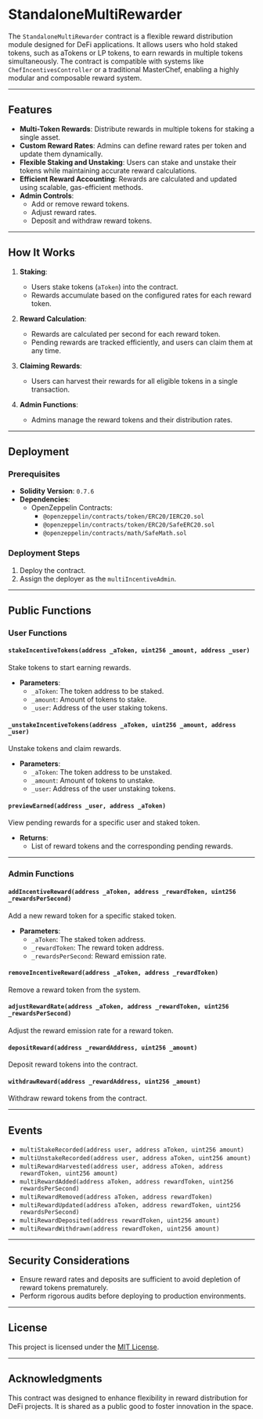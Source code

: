 # StandaloneMultiRewarder

The `StandaloneMultiRewarder` contract is a flexible reward distribution module designed for DeFi applications. It allows users who hold staked tokens, such as aTokens or LP tokens, to earn rewards in multiple tokens simultaneously. The contract is compatible with systems like `ChefIncentivesController` or a traditional MasterChef, enabling a highly modular and composable reward system.

---

## Features

- **Multi-Token Rewards**: Distribute rewards in multiple tokens for staking a single asset.
- **Custom Reward Rates**: Admins can define reward rates per token and update them dynamically.
- **Flexible Staking and Unstaking**: Users can stake and unstake their tokens while maintaining accurate reward calculations.
- **Efficient Reward Accounting**: Rewards are calculated and updated using scalable, gas-efficient methods.
- **Admin Controls**:
  - Add or remove reward tokens.
  - Adjust reward rates.
  - Deposit and withdraw reward tokens.

---

## How It Works

1. **Staking**:
   - Users stake tokens (`aToken`) into the contract.
   - Rewards accumulate based on the configured rates for each reward token.

2. **Reward Calculation**:
   - Rewards are calculated per second for each reward token.
   - Pending rewards are tracked efficiently, and users can claim them at any time.

3. **Claiming Rewards**:
   - Users can harvest their rewards for all eligible tokens in a single transaction.

4. **Admin Functions**:
   - Admins manage the reward tokens and their distribution rates.

---

## Deployment

### Prerequisites

- **Solidity Version**: `0.7.6`
- **Dependencies**:
  - OpenZeppelin Contracts:
    - `@openzeppelin/contracts/token/ERC20/IERC20.sol`
    - `@openzeppelin/contracts/token/ERC20/SafeERC20.sol`
    - `@openzeppelin/contracts/math/SafeMath.sol`

### Deployment Steps

1. Deploy the contract.
2. Assign the deployer as the `multiIncentiveAdmin`.

---

## Public Functions

### User Functions

#### `stakeIncentiveTokens(address _aToken, uint256 _amount, address _user)`
Stake tokens to start earning rewards.

- **Parameters**:
  - `_aToken`: The token address to be staked.
  - `_amount`: Amount of tokens to stake.
  - `_user`: Address of the user staking tokens.

#### `_unstakeIncentiveTokens(address _aToken, uint256 _amount, address _user)`
Unstake tokens and claim rewards.

- **Parameters**:
  - `_aToken`: The token address to be unstaked.
  - `_amount`: Amount of tokens to unstake.
  - `_user`: Address of the user unstaking tokens.

#### `previewEarned(address _user, address _aToken)`
View pending rewards for a specific user and staked token.

- **Returns**:
  - List of reward tokens and the corresponding pending rewards.

---

### Admin Functions

#### `addIncentiveReward(address _aToken, address _rewardToken, uint256 _rewardsPerSecond)`
Add a new reward token for a specific staked token.

- **Parameters**:
  - `_aToken`: The staked token address.
  - `_rewardToken`: The reward token address.
  - `_rewardsPerSecond`: Reward emission rate.

#### `removeIncentiveReward(address _aToken, address _rewardToken)`
Remove a reward token from the system.

#### `adjustRewardRate(address _aToken, address _rewardToken, uint256 _rewardsPerSecond)`
Adjust the reward emission rate for a reward token.

#### `depositReward(address _rewardAddress, uint256 _amount)`
Deposit reward tokens into the contract.

#### `withdrawReward(address _rewardAddress, uint256 _amount)`
Withdraw reward tokens from the contract.

---

## Events

- `multiStakeRecorded(address user, address aToken, uint256 amount)`
- `multiUnstakeRecorded(address user, address aToken, uint256 amount)`
- `multiRewardHarvested(address user, address aToken, address rewardToken, uint256 amount)`
- `multiRewardAdded(address aToken, address rewardToken, uint256 rewardsPerSecond)`
- `multiRewardRemoved(address aToken, address rewardToken)`
- `multiRewardUpdated(address aToken, address rewardToken, uint256 rewardsPerSecond)`
- `multiRewardDeposited(address rewardToken, uint256 amount)`
- `multiRewardWithdrawn(address rewardToken, uint256 amount)`

---

## Security Considerations

- Ensure reward rates and deposits are sufficient to avoid depletion of reward tokens prematurely.
- Perform rigorous audits before deploying to production environments.

---

## License

This project is licensed under the [MIT License](LICENSE).

---

## Acknowledgments

This contract was designed to enhance flexibility in reward distribution for DeFi projects. It is shared as a public good to foster innovation in the space.
